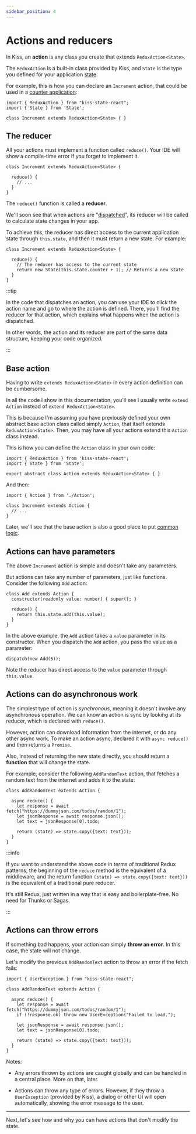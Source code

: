 ```yaml
---
sidebar_position: 4
---
```


# Actions and reducers

In Kiss, an **action** is any class you create that extends `ReduxAction<State>`.

The `ReduxAction` is a built-in class provided by Kiss,
and `State` is the type you defined for your application [state](./store-and-state).

For example, this is how you can declare an `Increment` action,
that could be used in a [counter application](./counter-app-examples):

```tsx
import { ReduxAction } from "kiss-state-react";
import { State } from 'State';

class Increment extends ReduxAction<State> { }
```

## The reducer

All your actions must implement a function called `reduce()`.
Your IDE will show a compile-time error if you forget to implement it.

```tsx
class Increment extends ReduxAction<State> {

  reduce() { 
    // ... 
  }
}
```

The `reduce()` function is called a **reducer**.

We'll soon see that when actions are "[dispatched](./dispatching-actions)",
its reducer will be called to calculate state changes in your app.

To achieve this, the reducer has direct access to the current application state
through `this.state`, and then it must return a new state. For example:

```tsx
class Increment extends ReduxAction<State> {

  reduce() { 
    // The reducer has access to the current state
    return new State(this.state.counter + 1); // Returns a new state 
  }
}
```

:::tip

In the code that dispatches an action, you can use your IDE to click the action name and go to where
the action is defined. There, you'll find the reducer for that action, which explains what happens
when the action is dispatched.

In other words, the action and its reducer are part of the same data structure,
keeping your code organized.

:::

## Base action

Having to write `extends ReduxAction<State>` in every action definition can be cumbersome.

In all the code I show in this documentation, you'll see I usually write `extend Action`
instead of `extend ReduxAction<State>`.

This is because I'm assuming you have previously defined your own abstract base action class
called simply `Action`, that itself extends `ReduxAction<State>`. Then, you may have all your
actions extend this `Action` class instead.

This is how you can define the `Action` class in your own code:

```tsx 
import { ReduxAction } from 'kiss-state-react';
import { State } from 'State';

export abstract class Action extends ReduxAction<State> { }
```

And then:

```tsx
import { Action } from './Action';

class Increment extends Action { 
  // ... 
}
```

Later, we'll see that the base action is also a good place to
put [common logic](../advanced-actions/base-action-with-common-logic).

## Actions can have parameters

The above `Increment` action is simple and doesn't take any parameters.

But actions can take any number of parameters, just like functions.
Consider the following `Add` action:

```tsx
class Add extends Action {
  constructor(readonly value: number) { super(); }
    
  reduce() {
    return this.state.add(this.value);
  }
}
```

In the above example, the `Add` action takes a `value` parameter in its constructor.
When you dispatch the `Add` action, you pass the value as a parameter:

```tsx
dispatch(new Add(5));
```

Note the reducer has direct access to the `value` parameter through `this.value`.

## Actions can do asynchronous work

The simplest type of action is _synchronous_, meaning it doesn't involve any asynchronous operation.
We can know an action is sync by looking at its reducer, which is declared with `reduce()`.

However, action can download information from the internet, or do any other async work.
To make an action async, declared it with `async reduce()` and then returns a `Promise`.

Also, instead of returning the new state directly, you should return a **function** that
will change the state.

For example, consider the following `AddRandomText` action,
that fetches a random text from the internet and adds it to the state:

```tsx 
class AddRandomText extends Action {

  async reduce() {
    let response = await fetch("https://dummyjson.com/todos/random/1");        
    let jsonResponse = await response.json();
    let text = jsonResponse[0].todo;
     
    return (state) => state.copy({text: text}));
  }
} 
``` 

:::info

If you want to understand the above code in terms of traditional Redux patterns,
the beginning of the `reduce` method is the equivalent of a middleware,
and the return function `(state) => state.copy({text: text}))` is the equivalent of
a traditional pure reducer.

It's still Redux, just written in a way that is easy and boilerplate-free.
No need for Thunks or Sagas.

:::

## Actions can throw errors

If something bad happens, your action can simply **throw an error**.
In this case, the state will not change.

Let's modify the previous `AddRandomText` action to throw an error if the fetch fails:

```tsx
import { UserException } from "kiss-state-react";

class AddRandomText extends Action {

  async reduce() {
    let response = await fetch("https://dummyjson.com/todos/random/1");
    if (!response.ok) throw new UserException("Failed to load.");
    
    let jsonResponse = await response.json();
    let text = jsonResponse[0].todo;
     
    return (state) => state.copy({text: text}));
  }
} 
```

Notes:

* Any errors thrown by actions are caught globally and can be handled in a central place.
  More on that, later.

* Actions can throw any type of errors. However, if they throw a `UserException`
  (provided by Kiss), a dialog or other UI will open automatically,
  showing the error message to the user.

<hr></hr>

Next, let's see how and why you can have actions that don't modify the state.
